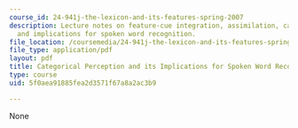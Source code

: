 ```yaml
---
course_id: 24-941j-the-lexicon-and-its-features-spring-2007
description: Lecture notes on feature-cue integration, assimilation, categorical perception,
  and implications for spoken word recognition.
file_location: /coursemedia/24-941j-the-lexicon-and-its-features-spring-2007/5f0aea91885fea2d3571f67a8a2ac3b9_lec12dg_percep.pdf
file_type: application/pdf
layout: pdf
title: Categorical Perception and its Implications for Spoken Word Recognition
type: course
uid: 5f0aea91885fea2d3571f67a8a2ac3b9

---
```

None